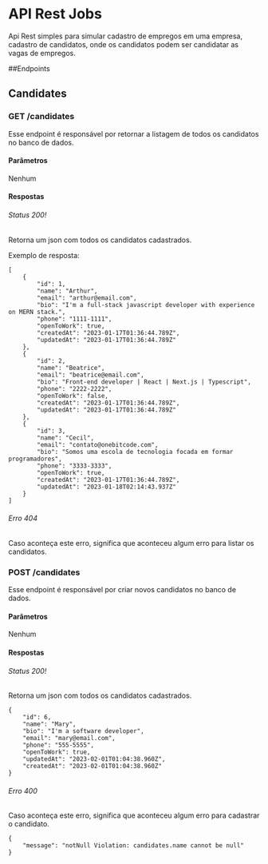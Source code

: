 # API Rest Jobs
 Api Rest simples para simular cadastro de empregos em uma empresa, cadastro de candidatos, onde os candidatos podem ser candidatar as vagas de empregos.

##Endpoints
## Candidates
### GET /candidates
Esse endpoint é responsável por retornar a listagem de todos os candidatos no banco de dados.
#### Parâmetros 
Nenhum
#### Respostas
###### Status 200!
Retorna um json com todos os candidatos cadastrados.

Exemplo de resposta:
```
[
    {
        "id": 1,
        "name": "Arthur",
        "email": "arthur@email.com",
        "bio": "I'm a full-stack javascript developer with experience on MERN stack.",
        "phone": "1111-1111",
        "openToWork": true,
        "createdAt": "2023-01-17T01:36:44.789Z",
        "updatedAt": "2023-01-17T01:36:44.789Z"
    },
    {
        "id": 2,
        "name": "Beatrice",
        "email": "beatrice@email.com",
        "bio": "Front-end developer | React | Next.js | Typescript",
        "phone": "2222-2222",
        "openToWork": false,
        "createdAt": "2023-01-17T01:36:44.789Z",
        "updatedAt": "2023-01-17T01:36:44.789Z"
    },
    {
        "id": 3,
        "name": "Cecil",
        "email": "contato@onebitcode.com",
        "bio": "Somos uma escola de tecnologia focada em formar programadores",
        "phone": "3333-3333",
        "openToWork": true,
        "createdAt": "2023-01-17T01:36:44.789Z",
        "updatedAt": "2023-01-18T02:14:43.937Z"
    }
]
```
###### Erro 404
Caso aconteça este erro, significa que aconteceu algum erro para listar os candidatos. 

### POST /candidates
Esse endpoint é responsável por criar novos candidatos no banco de dados.
#### Parâmetros 
Nenhum
#### Respostas
###### Status 200!
Retorna um json com todos os candidatos cadastrados.
```
{
    "id": 6,
    "name": "Mary",
    "bio": "I'm a software developer",
    "email": "mary@email.com",
    "phone": "555-5555",
    "openToWork": true,
    "updatedAt": "2023-02-01T01:04:38.960Z",
    "createdAt": "2023-02-01T01:04:38.960Z"
}
```

###### Erro 400
Caso aconteça este erro, significa que aconteceu algum erro para cadastrar o candidato.

```
{
    "message": "notNull Violation: candidates.name cannot be null"
}
```
